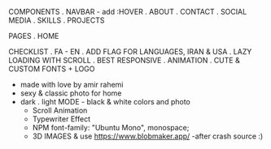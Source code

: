 COMPONENTS
 . NAVBAR - add :HOVER 
 . ABOUT
 . CONTACT
 . SOCIAL MEDIA
 . SKILLS
 . PROJECTS


PAGES
 . HOME


CHECKLIST
 . FA - EN 
 . ADD FLAG FOR LANGUAGES, IRAN & USA
 . LAZY LOADING WITH SCROLL 
 . BEST RESPONSIVE
 . ANIMATION
 . CUTE & CUSTOM FONTS + LOGO 
 - made with love by amir rahemi
  - sexy & classic photo for home 
   - dark . light MODE
    - black & white colors and photo
     - Scroll Animation 
      - Typewriter Effect
       - NPM   font-family: "Ubuntu Mono", monospace;
        - 3D IMAGES & use https://www.blobmaker.app/
         -after crash source :)


